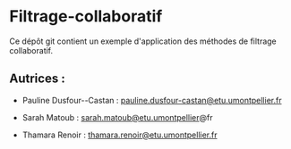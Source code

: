 # Filtrage-collaboratif
Ce dépôt git contient un exemple d'application des méthodes de filtrage collaboratif.

## Autrices :

- Pauline Dusfour--Castan : pauline.dusfour-castan@etu.umontpellier.fr

- Sarah Matoub : sarah.matoub@etu.umontpellier@fr

- Thamara Renoir : thamara.renoir@etu.umontpellier.fr

